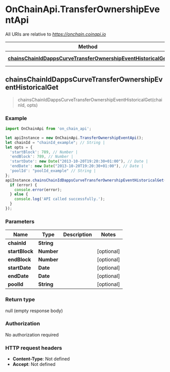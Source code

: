 # OnChainApi.TransferOwnershipEventApi

All URIs are relative to *https://onchain.coinapi.io*

Method | HTTP request | Description
------------- | ------------- | -------------
[**chainsChainIdDappsCurveTransferOwnershipEventHistoricalGet**](TransferOwnershipEventApi.md#chainsChainIdDappsCurveTransferOwnershipEventHistoricalGet) | **GET** /chains/{chain_id}/dapps/curve/transferOwnershipEvent/historical | 



## chainsChainIdDappsCurveTransferOwnershipEventHistoricalGet

> chainsChainIdDappsCurveTransferOwnershipEventHistoricalGet(chainId, opts)



### Example

```javascript
import OnChainApi from 'on_chain_api';

let apiInstance = new OnChainApi.TransferOwnershipEventApi();
let chainId = "chainId_example"; // String | 
let opts = {
  'startBlock': 789, // Number | 
  'endBlock': 789, // Number | 
  'startDate': new Date("2013-10-20T19:20:30+01:00"), // Date | 
  'endDate': new Date("2013-10-20T19:20:30+01:00"), // Date | 
  'poolId': "poolId_example" // String | 
};
apiInstance.chainsChainIdDappsCurveTransferOwnershipEventHistoricalGet(chainId, opts, (error, data, response) => {
  if (error) {
    console.error(error);
  } else {
    console.log('API called successfully.');
  }
});
```

### Parameters


Name | Type | Description  | Notes
------------- | ------------- | ------------- | -------------
 **chainId** | **String**|  | 
 **startBlock** | **Number**|  | [optional] 
 **endBlock** | **Number**|  | [optional] 
 **startDate** | **Date**|  | [optional] 
 **endDate** | **Date**|  | [optional] 
 **poolId** | **String**|  | [optional] 

### Return type

null (empty response body)

### Authorization

No authorization required

### HTTP request headers

- **Content-Type**: Not defined
- **Accept**: Not defined


